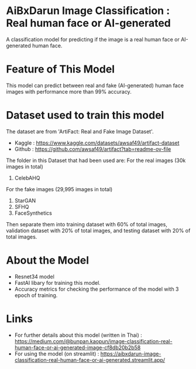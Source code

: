 # AiBxDarun Image Classification : Real human face or AI-generated
A classification model for predicting if the image is a real human face or AI-generated human face.

# Feature of This Model
This model can predict between real and fake (AI-generated) human face images with performance more than 99% accuracy.

# Dataset used to train this model
The dataset are from 'ArtiFact: Real and Fake Image Dataset'.
- Kaggle : https://www.kaggle.com/datasets/awsaf49/artifact-dataset
- Github : https://github.com/awsaf49/artifact?tab=readme-ov-file

The folder in this Dataset that had been used are:
For the real images (30k images in total)
1. CelebAHQ

For the fake images (29,995 images in total)
1. StarGAN
2. SFHQ
3. FaceSynthetics

Then separate them into training dataset with 60% of total images, validation dataset with 20% of total images, and testing dataset with 20% of total images.

# About the Model
- Resnet34 model
- FastAI libary for training this model.
- Accuracy metrics for checking the performance of the model with 3 epoch of training.

# Links
- For further details about this model (written in Thai) : https://medium.com/@bunpan.kaopun/image-classification-real-human-face-or-ai-generated-image-cf8db20b2b58
- For using the model (on streamlit) : https://aibxdarun-image-classification-real-human-face-or-ai-generated.streamlit.app/
